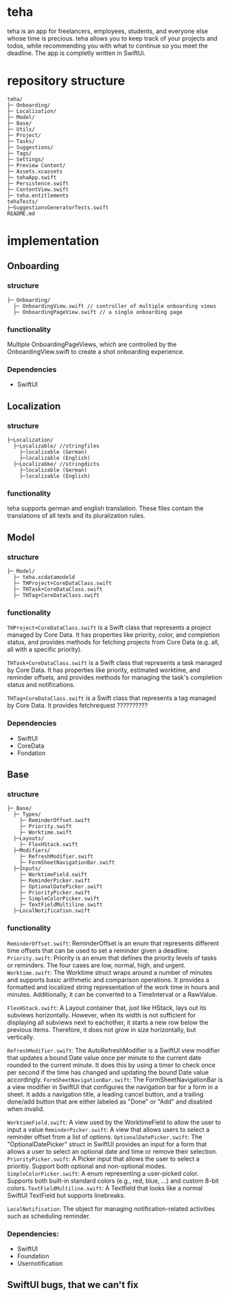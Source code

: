 # teha

teha is an app for freelancers, employees, students, and everyone else whose time is precious.
teha allows you to keep track of your projects and todos, while recommending you with what to continue so you meet the deadline.
The app is completly written in SwiftUi.

# repository structure 

```
teha/
├─ Onboarding/
├─ Localization/
├─ Model/
├─ Base/
├─ Utils/
├─ Project/
├─ Tasks/
├─ Suggestions/
├─ Tags/
├─ Settings/
├─ Preview Content/
├─ Assets.xcassets
├─ tehaApp.swift
├─ Persistence.swift
├─ ContentView.swift
├─ teha.entitlements
tehaTests/
├─SuggestionsGeneratorTests.swift
README.md 
```


# implementation

## Onboarding
### structure
```
├─ Onboarding/
  ├─ OnboardingView.swift // controller of multiple onboarding views
  ├─ OnboardingPageView.swift // a single onboarding page
  ```
### functionality

Multiple OnboardingPageViews, which are controlled by the OnboardingView.swift to create a shot onboarding experience.

### Dependencies

- SwiftUI

## Localization

### structure
```
├─Localization/
  ├─Localizable/ //stringfiles
    ├─localizable (German)
    ├─localizable (English)
  ├─Localizabke/ //stringdicts
    ├─localizable (German)
    ├─localizable (English)
 ```
### functionality
teha supports german and english translation. These files contain the translations of all texts and its pluralization rules.

    
## Model
### structure
```
├─ Model/
  ├─ teha.xcdatamodeld
  ├─ THProject+CoreDataClass.swift
  ├─ THTask+CoreDataClass.swift
  ├─ THTag+CoreDataClass.swift
 ``` 
### functionality

`THProject+CoreDataClass.swift` is a Swift class that represents a project managed by Core Data. It has properties like priority, color, and completion status, and provides methods for fetching projects from Core Data (e.g. all, all with a specific priority).

`THTask+CoreDataClass.swift` is a Swift class that represents a task managed by Core Data. It has properties like priority, estimated worktime, and reminder offsets, and provides methods for managing the task's completion status and notifications.

`THTag+CoreDataClass.swift` is a Swift class that represents a tag managed by Core Data. It provides fetchrequest ??????????

### Dependencies
- SwiftUI
- CoreData
- Fondation

## Base
### structure
```
├─ Base/
  ├─ Types/
    ├─ ReminderOffset.swift
    ├─ Priority.swift
    ├─ Worktime.swift
  ├─Layouts/
    ├─ FlexHStack.swift
  ├─Modifiers/
    ├─ RefreshModifier.swift
    ├─ FormSheetNavigationBar.swift
  ├─Inputs/
    ├─ WorktimeField.swift
    ├─ ReminderPicker.swift
    ├─ OptionalDatePicker.swift
    ├─ PriorityPicker.swift
    ├─ SimpleColorPicker.swift
    ├─ TextFieldMultiline.swift
  ├─LocalNotification.swift
 ``` 
### functionality

`ReminderOffset.swift`:  ReminderOffset is an enum that represents different time offsets that can be used to set a reminder given a deadline.
`Priority.swift`: Priority is an enum that defines the priority levels of tasks or reminders. The four cases are low, normal, high, and urgent.
`Worktime.swift`: The Worktime struct wraps around a number of minutes and supports basic arithmetic and comparison operations. It provides a formatted and localized string representation of the work time in hours and minutes. Additionally, it can be converted to a TimeInterval or a RawValue.

`FlexHStack.swift`: A Layout container that, just like HStack, lays out its subviews horizontally. However, when its width is not sufficient for displaying all subviews next to eachother, it starts a new row below the previous items. Therefore, it does not grow in size horizontally, but vertically.


`RefreshModifier.swift`: The AutoRefreshModifier is a SwiftUI view modifier that updates a bound Date value once per minute to the current date rounded to the current minute. It does this by using a timer to check once per second if the time has changed and updating the bound Date value accordingly.
`FormSheetNavigationBar.swift`: The FormSheetNavigationBar is a view modifier in SwiftUI that configures the navigation bar for a form in a sheet. It adds a navigation title, a leading cancel button, and a trailing done/add button that are either labeled as "Done" or "Add" and disabled when invalid.

`WorktimeField.swift`: A view used by the WorktimeField to allow the user to input a value
`ReminderPicker.swift`: A view that allows users to select a reminder offset from a list of options.
`OptionalDatePicker.swift`: The "OptionalDatePicker" struct in SwiftUI provides an input for a form that allows a user to select an optional date and time or remove their selection. 
`PriorityPicker.swift`: A Picker input that allows the user to select a prioritiy. Support both optional and non-optional modes.
`SimpleColorPicker.swift`: A enum representing a user-picked color. Supports both built-in standard colors (e.g., red, blue, ...) and custom 8-bit colors.
`TextFieldMultiline.swift`: A Textfield that looks like a normal SwiftUI TextField but supports linebreaks.

`LocalNotification`: The object for managing notification-related activities such as scheduling reminder.

### Dependencies:
- SwiftUI
- Foundation
- Usernotification

  
## SwiftUI bugs, that we can't fix





